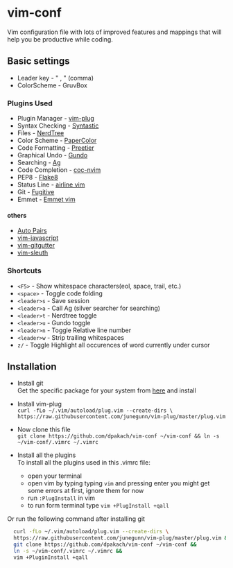 # vim-conf

Vim configuration file with lots of improved features and mappings that will help you be productive while coding.

## Basic settings
- Leader key - " , " (comma)
- ColorScheme - GruvBox

### Plugins Used
- Plugin Manager - [vim-plug](https://github.com/junegunn/vim-plug)
- Syntax Checking - [Syntastic](https://github.com/vim-syntastic/syntastic)
- Files - [NerdTree](https://github.com/scrooloose/nerdtree)
- Color Scheme - [PaperColor](https://github.com/NLKNguyen/papercolor-theme)
- Code Formatting - [Preetier](https://github.com/prettier/vim-prettier)
- Graphical Undo - [Gundo](https://github.com/sjl/gundo.vim)
- Searching - [Ag](https://github.com/rking/ag.vim)
- Code Completion - [coc-nvim](https://github.com/neoclide/coc.nvim)
- PEP8 - [Flake8](https://github.com/nvie/vim-flake8)
- Status Line - [airline vim](https://github.com/vim-airline/vim-airline)
- Git - [Fugitive](https://github.com/tpope/vim-fugitive)
- Emmet - [Emmet vim](https://github.com/mattn/emmet-vim)
#### others
- [Auto Pairs](https://github.com/jiangmiao/auto-pairs)
- [vim-javascript](https://github.com/pangloss/vim-javascript')
- [vim-gitgutter](https://github.com/airblade/vim-gitgutter')
- [vim-sleuth](https://github.com/tpope/vim-sleuth')

### Shortcuts
- `<F5>` - Show whitespace characters(eol, space, trail, etc.)
- `<space>` - Toggle code folding
- `<leader>s` - Save session
- `<leader>a` - Call Ag (silver searcher for searching)
- `<leader>t` - Nerdtree toggle
- `<leader>u` - Gundo toggle
- `<leader>n` - Toggle Relative line number
- `<leader>w` - Strip trailing whitespaces
- `z/` - Toggle Highlight all occurences of word currently under cursor

## Installation

- Install git<br/>
  Get the specific package for your system from [here](https://git-scm.com/downloads) and install

- Install vim-plug<br/>
  `curl -fLo ~/.vim/autoload/plug.vim --create-dirs \
    https://raw.githubusercontent.com/junegunn/vim-plug/master/plug.vim`

- Now clone this file<br/>
  `git clone https://github.com/dpakach/vim-conf ~/vim-conf && ln -s ~/vim-conf/.vimrc ~/.vimrc`

- Install all the plugins<br/>
  To install all the plugins used in this .vimrc file:
  - open your terminal
  - open vim by typing typing `vim` and pressing enter
    you might get some errors at first, ignore them for now
  - run `:PlugInstall` in vim
  - to run form terminal type `vim +PlugInstall +qall`

Or run the following command after installing git
  ``` bash
    curl -fLo ~/.vim/autoload/plug.vim --create-dirs \
    https://raw.githubusercontent.com/junegunn/vim-plug/master/plug.vim &&
    git clone https://github.com/dpakach/vim-conf ~/vim-conf &&
    ln -s ~/vim-conf/.vimrc ~/.vimrc &&
    vim +PluginInstall +qall
```
